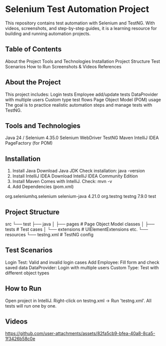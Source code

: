 # Selenium Test Automation Project 
This repository contains test automation with Selenium and TestNG.
With videos, screenshots, and step-by-step guides, it is a learning resource for building and running automation projects.

## Table of Contents
About the Project
Tools and Technologies
Installation
Project Structure
Test Scenarios
How to Run
Screenshots & Videos
References

## About the Project
This project includes:
Login tests
Employee add/update tests
DataProvider with multiple users
Custom type test flows
Page Object Model (POM) usage
The goal is to practice realistic automation steps and manage tests with TestNG.

## Tools and Technologies
Java 24 / Selenium 4.35.0
Selenium WebDriver
TestNG
Maven
IntelliJ IDEA
PageFactory (for POM)

## Installation
1. Install Java
Download Java JDK
Check installation:
java -version
2. Install IntelliJ IDEA
Download IntelliJ IDEA Community Edition
3. Install Maven
Comes with IntelliJ. Check:
mvn -v
4. Add Dependencies (pom.xml)
<dependencies>
    <dependency>
        <groupId>org.seleniumhq.selenium</groupId>
        <artifactId>selenium-java</artifactId>
        <version>4.21.0</version>
    </dependency>
    <dependency>
        <groupId>org.testng</groupId>
        <artifactId>testng</artifactId>
        <version>7.9.0</version>
        <scope>test</scope>
    </dependency>
</dependencies>

## Project Structure
src
 └── test
     ├── java
     │   ├── pages         # Page Object Model classes
     │   ├── tests         # Test cases
     │   └── extensions    # UIElementExtensions etc.
     └── resources
         └── testng.xml    # TestNG config

## Test Scenarios
Login Test: Valid and invalid login cases
Add Employee: Fill form and check saved data
DataProvider: Login with multiple users
Custom Type: Test with different object types

## How to Run
Open project in IntelliJ.
Right-click on testng.xml → Run 'testng.xml'.
All tests will run one by one.

## Videos
https://github.com/user-attachments/assets/82fa5cb9-bfea-40a8-8ca5-1f3426b58c0e



